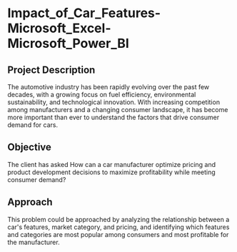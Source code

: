 # Impact_of_Car_Features-Microsoft_Excel-Microsoft_Power_BI

## Project Description
The automotive industry has been rapidly evolving over the past few decades, with a growing focus on fuel efficiency, environmental sustainability, and technological innovation. With increasing competition among manufacturers and a changing consumer landscape, it has become more important than ever to understand the factors that drive consumer demand for cars.

## Objective
The client has asked How can a car manufacturer optimize pricing and product development decisions to maximize profitability while meeting consumer demand?

## Approach
This problem could be approached by analyzing the relationship between a car's features, market category, and pricing, and identifying which features and categories are most popular among consumers and most profitable for the manufacturer.


